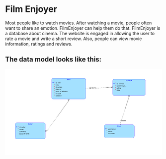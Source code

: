 # Film Enjoyer

Most people like to watch movies. After watching a movie, people often want to share an emotion. FilmEnjoyer can help them do that. FilmEnjoyer is a database about cinema. The website is engaged in allowing the user to rate a movie and write a short review. Also, people can view movie information, ratings and reviews. 

## The data model looks like this: 
![Data model](https://github.com/teseryy/Java/blob/main/FilmEnjoyerBackend/resources/FE.png)
